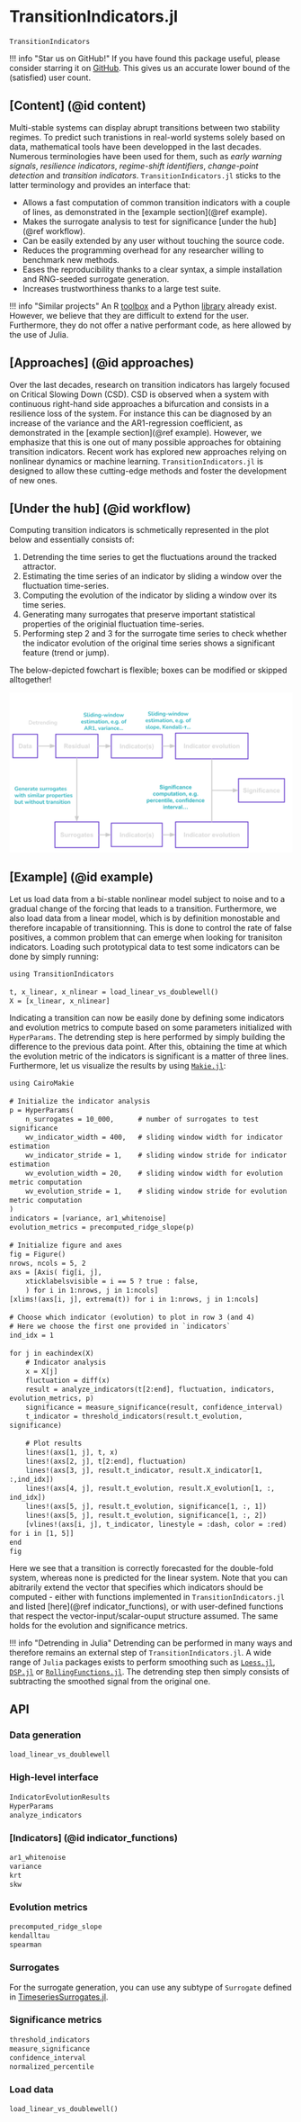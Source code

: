 # TransitionIndicators.jl

<!-- ![TransitionIndicators.jl](assets/logo.gif) -->

```@docs
TransitionIndicators
```

!!! info "Star us on GitHub!"
    If you have found this package useful, please consider starring it on [GitHub](https://github.com/JuliaDynamics/TransitionIndicators.jl).
    This gives us an accurate lower bound of the (satisfied) user count.

## [Content] (@id content)

Multi-stable systems can display abrupt transitions between two stability regimes. To predict such tranistions in real-world systems solely based on data, mathematical tools have been developped in the last decades. Numerous terminologies have been used for them, such as *early warning signals*, *resilience indicators*, *regime-shift identifiers*, *change-point detection* and *transition indicators*. `TransitionIndicators.jl` sticks to the latter terminology and provides an interface that:

- Allows a fast computation of common transition indicators with a couple of lines, as demonstrated in the [example section](@ref example).
- Makes the surrogate analysis to test for significance [under the hub](@ref workflow).
- Can be easily extended by any user without touching the source code.
- Reduces the programming overhead for any researcher willing to benchmark new methods.
- Eases the reproducibility thanks to a clear syntax, a simple installation and RNG-seeded surrogate generation.
- Increases trustworthiness thanks to a large test suite.

!!! info "Similar projects"
    An R [toolbox](https://www.early-warning-signals.org/?page_id=42) and a Python [library](https://pypi.org/project/ewstools/) already exist. However, we believe that they are difficult to extend for the user. Furthermore, they do not offer a native performant code, as here allowed by the use of Julia.

## [Approaches] (@id approaches)

Over the last decades, research on transition indicators has largely focused on Critical Slowing Down (CSD). CSD is observed when a system with continuous right-hand side approaches a bifurcation and consists in a resilience loss of the system. For instance this can be diagnosed by an increase of the variance and the AR1-regression coefficient, as demonstrated in the [example section](@ref example). However, we emphasize that this is one out of many possible approaches for obtaining transition indicators. Recent work has explored new approaches relying on nonlinear dynamics or machine learning. `TransitionIndicators.jl` is designed to allow these cutting-edge methods and foster the development of new ones.

## [Under the hub] (@id workflow)

Computing transition indicators is schmetically represented in the plot below and essentially consists of:
1. Detrending the time series to get the fluctuations around the tracked attractor.
1. Estimating the time series of an indicator by sliding a window over the fluctuation time-series.
2. Computing the evolution of the indicator by sliding a window over its time series.
3. Generating many surrogates that preserve important statistical properties of the originial fluctuation time-series.
4. Performing step 2 and 3 for the surrogate time series to check whether the indicator evolution of the original time series shows a significant feature (trend or jump).

The below-depicted fowchart is flexible; boxes can be modified or skipped alltogether!

![Schematic representation of what is happening under the hub.](assets/workflow.svg)

## [Example] (@id example)

Let us load data from a bi-stable nonlinear model subject to noise and to a gradual change of the forcing that leads to a transition. Furthermore, we also load data from a linear model, which is by definition monostable and therefore incapable of transitionning. This is done to control the rate of false positives, a common problem that can emerge when looking for tranisiton indicators. Loading such prototypical data to test some indicators can be done by simply running:

```@example MAIN
using TransitionIndicators

t, x_linear, x_nlinear = load_linear_vs_doublewell()
X = [x_linear, x_nlinear]
```

Indicating a transition can now be easily done by defining some indicators and evolution metrics to compute based on some parameters initialized with `HyperParams`. The detrending step is here performed by simply building the difference to the previous data point. After this, obtaining the time at which the evolution metric of the indicators is significant is a matter of three lines. Furthermore, let us visualize the results by using [`Makie.jl`](https://docs.makie.org/stable/):

```@example MAIN
using CairoMakie

# Initialize the indicator analysis
p = HyperParams(
    n_surrogates = 10_000,      # number of surrogates to test significance
    wv_indicator_width = 400,   # sliding window width for indicator estimation
    wv_indicator_stride = 1,    # sliding window stride for indicator estimation
    wv_evolution_width = 20,    # sliding window width for evolution metric computation
    wv_evolution_stride = 1,    # sliding window stride for evolution metric computation
)
indicators = [variance, ar1_whitenoise]
evolution_metrics = precomputed_ridge_slope(p)

# Initialize figure and axes
fig = Figure()
nrows, ncols = 5, 2
axs = [Axis( fig[i, j],
    xticklabelsvisible = i == 5 ? true : false,
    ) for i in 1:nrows, j in 1:ncols]
[xlims!(axs[i, j], extrema(t)) for i in 1:nrows, j in 1:ncols]

# Choose which indicator (evolution) to plot in row 3 (and 4)
# Here we choose the first one provided in `indicators`
ind_idx = 1

for j in eachindex(X)
    # Indicator analysis
    x = X[j]
    fluctuation = diff(x)
    result = analyze_indicators(t[2:end], fluctuation, indicators, evolution_metrics, p)
    significance = measure_significance(result, confidence_interval)
    t_indicator = threshold_indicators(result.t_evolution, significance)
    
    # Plot results
    lines!(axs[1, j], t, x)
    lines!(axs[2, j], t[2:end], fluctuation)
    lines!(axs[3, j], result.t_indicator, result.X_indicator[1, :,ind_idx])
    lines!(axs[4, j], result.t_evolution, result.X_evolution[1, :, ind_idx])
    lines!(axs[5, j], result.t_evolution, significance[1, :, 1])
    lines!(axs[5, j], result.t_evolution, significance[1, :, 2])
    [vlines!(axs[i, j], t_indicator, linestyle = :dash, color = :red) for i in [1, 5]]
end
fig
```

Here we see that a transition is correctly forecasted for the double-fold system, whereas none is predicted for the linear system. Note that you can abitrarily extend the vector that specifies which indicators should be computed - either with functions implemented in `TransitionIndicators.jl` and listed [here](@ref indicator_functions), or with user-defined functions that respect the vector-input/scalar-ouput structure assumed. The same holds for the evolution and significance metrics.

!!! info "Detrending in Julia"
    Detrending can be performed in many ways and therefore remains an external step of `TransitionIndicators.jl`. A wide range of `Julia` packages exists to perform smoothing such as [`Loess.jl`](https://github.com/JuliaStats/Loess.jl), [`DSP.jl`](https://docs.juliadsp.org/latest/contents/) or [`RollingFunctions.jl`](https://jeffreysarnoff.github.io/RollingFunctions.jl/dev/). The detrending step then simply consists of subtracting the smoothed signal from the original one.

## API

### Data generation

```@docs
load_linear_vs_doublewell
```

### High-level interface
```@docs
IndicatorEvolutionResults
HyperParams
analyze_indicators
```

### [Indicators] (@id indicator_functions)
```@docs
ar1_whitenoise
variance
krt
skw
```

### Evolution metrics
```@docs
precomputed_ridge_slope
kendalltau
spearman
```

### Surrogates

For the surrogate generation, you can use any subtype of `Surrogate` defined in [TimeseriesSurrogates.jl](https://juliadynamics.github.io/TimeseriesSurrogates.jl/stable/#Surrogate-methods).

### Significance metrics

```@docs
threshold_indicators
measure_significance
confidence_interval
normalized_percentile
```

### Load data

```@docs
load_linear_vs_doublewell()
```